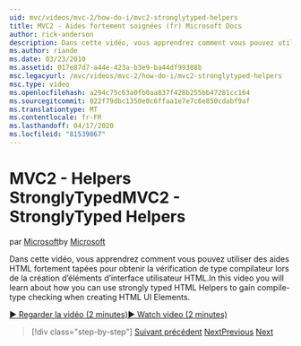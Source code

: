```yaml
---
uid: mvc/videos/mvc-2/how-do-i/mvc2-stronglytyped-helpers
title: MVC2 - Aides fortement soignées (fr) Microsoft Docs
author: rick-anderson
description: Dans cette vidéo, vous apprendrez comment vous pouvez utiliser des aides HTML fortement tapées pour obtenir la vérification de type compilateur lors de la création d’éléments d’interface utilisateur HTML.
ms.author: riande
ms.date: 03/23/2010
ms.assetid: 017e87d7-a44e-423a-b3e9-ba44df99388b
msc.legacyurl: /mvc/videos/mvc-2/how-do-i/mvc2-stronglytyped-helpers
msc.type: video
ms.openlocfilehash: a294c75c63a0fb0aa837f428b255bb47281cc164
ms.sourcegitcommit: 022f79dbc1350e0c6ffaa1e7e7c6e850cdabf9af
ms.translationtype: MT
ms.contentlocale: fr-FR
ms.lasthandoff: 04/17/2020
ms.locfileid: "81539867"
---
```

# <a name="mvc2---stronglytyped-helpers"></a><span data-ttu-id="d8381-103">MVC2 - Helpers StronglyTyped</span><span class="sxs-lookup"><span data-stu-id="d8381-103">MVC2 - StronglyTyped Helpers</span></span>

<span data-ttu-id="d8381-104">par [Microsoft](https://github.com/microsoft)</span><span class="sxs-lookup"><span data-stu-id="d8381-104">by [Microsoft](https://github.com/microsoft)</span></span>

<span data-ttu-id="d8381-105">Dans cette vidéo, vous apprendrez comment vous pouvez utiliser des aides HTML fortement tapées pour obtenir la vérification de type compilateur lors de la création d’éléments d’interface utilisateur HTML.</span><span class="sxs-lookup"><span data-stu-id="d8381-105">In this video you will learn about how you can use strongly typed HTML Helpers to gain compile-type checking when creating HTML UI Elements.</span></span>

[<span data-ttu-id="d8381-106">&#9654; Regarder la vidéo (2 minutes)</span><span class="sxs-lookup"><span data-stu-id="d8381-106">&#9654; Watch video (2 minutes)</span></span>](https://channel9.msdn.com/Blogs/ASP-NET-Site-Videos/mvc2-stronglytyped-helpers)

> [!div class="step-by-step"]
> <span data-ttu-id="d8381-107">[Suivant précédent](mvc2-html-encoding.md)
> [Next](mvc2-model-validation.md)</span><span class="sxs-lookup"><span data-stu-id="d8381-107">[Previous](mvc2-html-encoding.md)
[Next](mvc2-model-validation.md)</span></span>
